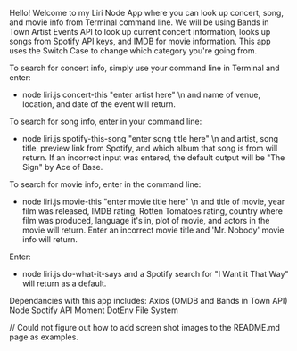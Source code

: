 Hello! Welcome to my Liri Node App where you can look up concert, song, and movie info from Terminal command line. We will be using Bands in Town Artist Events API to look up current concert information, looks up songs from Spotify API keys, and IMDB for movie information. This app uses the Switch Case to change which category you're going from.

To search for concert info, simply use your command line in Terminal and enter: 
- node liri.js concert-this "enter artist here" \n
and name of venue, location, and date of the event will return.

To search for song info, enter in your command line: 
- node liri.js spotify-this-song "enter song title here" \n
and artist, song title, preview link from Spotify, and which album that song is from will return. If an incorrect input was entered, the default output will be "The Sign" by Ace of Base.

To search for movie info, enter in the command line: 
- node liri.js movie-this "enter movie title here" \n
and title of movie, year film was released, IMDB rating, Rotten Tomatoes rating, country where film was produced, language it's in, plot of movie, and actors in the movie will return. Enter an incorrect movie title and 'Mr. Nobody' movie info will return.

Enter: 
- node liri.js do-what-it-says 
and a Spotify search for "I Want it That Way" will return as a default.

Dependancies with this app includes:
Axios (OMDB and Bands in Town API)
Node Spotify API
Moment
DotEnv
File System

// Could not figure out how to add screen shot images to the README.md page as examples.